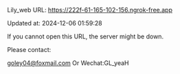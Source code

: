 Lily_web URL: https://222f-61-165-102-156.ngrok-free.app

Updated at: 2024-12-06 01:59:28

If you cannot open this URL, the server might be down.

Please contact: 

goley04@foxmail.com Or Wechat:GL_yeaH